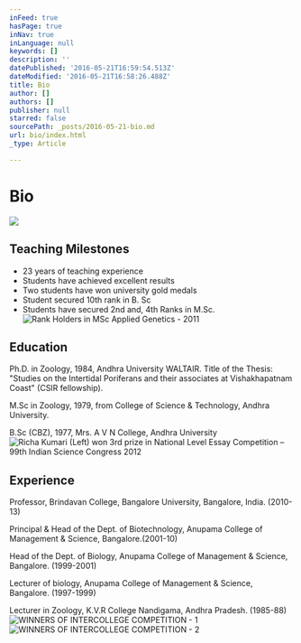 ```yaml
---
inFeed: true
hasPage: true
inNav: true
inLanguage: null
keywords: []
description: ''
datePublished: '2016-05-21T16:59:54.513Z'
dateModified: '2016-05-21T16:58:26.488Z'
title: Bio
author: []
authors: []
publisher: null
starred: false
sourcePath: _posts/2016-05-21-bio.md
url: bio/index.html
_type: Article

---
```

# Bio
![](https://the-grid-user-content.s3-us-west-2.amazonaws.com/03b18268-fd65-4d66-9914-043de500320e.jpg)

## Teaching Milestones

* 23 years of teaching experience 
* Students have achieved excellent results 
* Two students have won university gold medals 
* Student secured 10th rank in B. Sc 
* Students have secured 2nd and, 4th Ranks in M.Sc. ![Rank Holders in MSc Applied Genetics - 2011](https://the-grid-user-content.s3-us-west-2.amazonaws.com/f4fb0157-4c1b-4759-ab18-30f16eb60b81.jpg)

## Education

Ph.D. in Zoology, 1984, Andhra University WALTAIR. Title of the Thesis: "Studies on the Intertidal Poriferans and their associates at Vishakhapatnam Coast" (CSIR fellowship). 

M.Sc in Zoology, 1979, from College of Science & Technology, Andhra University. 

B.Sc (CBZ), 1977, Mrs. A V N College, Andhra University
![Richa Kumari (Left) won 3rd prize in National Level Essay Competition – 99th Indian Science Congress 2012 ](https://the-grid-user-content.s3-us-west-2.amazonaws.com/5c079dd1-371a-4ee7-b32c-793b9c2658ac.jpg)

## Experience

Professor, Brindavan College, Bangalore University, Bangalore, India. (2010-13) 

Principal & Head of the Dept. of Biotechnology, Anupama College of Management & Science, Bangalore.(2001-10) 

Head of the Dept. of Biology, Anupama College of Management & Science, Bangalore. (1999-2001) 

Lecturer of biology, Anupama College of Management & Science, Bangalore. (1997-1999) 

Lecturer in Zoology, K.V.R College Nandigama, Andhra Pradesh. (1985-88)
![WINNERS OF INTERCOLLEGE COMPETITION - 1](https://the-grid-user-content.s3-us-west-2.amazonaws.com/21127e67-e603-461b-9542-43930fba35f5.jpg)
![WINNERS OF INTERCOLLEGE COMPETITION - 2](https://the-grid-user-content.s3-us-west-2.amazonaws.com/5f59e499-d965-4092-8e3b-9571d15925d3.jpg)